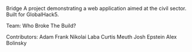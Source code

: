 Bridge
A project demonstrating a web application aimed at the civil sector.
Built for GlobalHack5.

Team: Who Broke The Build?

Contributors:
Adam Frank
Nikolai Laba
Curtis Meuth
Josh Epstein
Alex Bolinsky